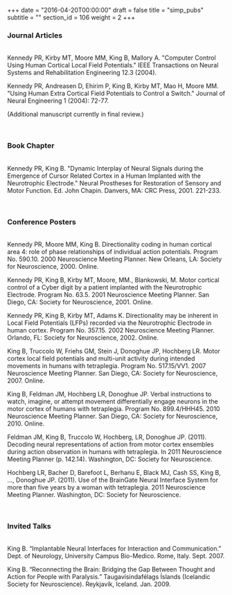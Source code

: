 +++
date = "2016-04-20T00:00:00"
draft = false
title = "simp_pubs"
subtitle = ""
section_id = 106
weight = 2
+++

### Journal Articles

&nbsp;  
Kennedy PR, Kirby MT, Moore MM, King B, Mallory A. "Computer Control Using Human Cortical Local Field Potentials." IEEE Transactions on Neural Systems and Rehabilitation Engineering 12.3 (2004).

Kennedy PR, Andreasen D, Ehirim P, King B, Kirby MT, Mao H, Moore MM. "Using Human Extra Cortical Field Potentials to Control a Switch." Journal of Neural Engineering 1 (2004): 72-77.

(Additional manuscript currently in final review.)

&nbsp;

### Book Chapter

&nbsp;  
Kennedy PR, King B. "Dynamic Interplay of Neural Signals during the Emergence of Cursor Related Cortex in a Human Implanted with the Neurotrophic Electrode." Neural Prostheses for Restoration of Sensory and Motor Function. Ed. John Chapin. Danvers, MA: CRC Press, 2001. 221-233.

&nbsp;

### Conference Posters

&nbsp;  
Kennedy PR, Moore MM, King B. Directionality coding in human cortical area 4: role of phase relationships of individual action potentials. Program No. 590.10. 2000 Neuroscience Meeting Planner. New Orleans, LA: Society for Neuroscience, 2000. Online.  

Kennedy PR, King B, Kirby MT, Moore, MM., Blankowski, M. Motor cortical control of a Cyber digit by a patient implanted with the Neurotrophic Electrode. Program No. 63.5. 2001 Neuroscience Meeting Planner. San Diego, CA: Society for Neuroscience, 2001. Online.

Kennedy PR, King B, Kirby MT, Adams K. Directionality may be inherent in Local Field Potentials (LFPs) recorded via the Neurotrophic Electrode in human cortex. Program No. 357.15. 2002 Neuroscience Meeting Planner. Orlando, FL: Society for Neuroscience, 2002. Online.

King B, Truccolo W, Friehs GM, Stein J, Donoghue JP, Hochberg LR. Motor cortex local field potentials and multi-unit activity during intended movements in humans with tetraplegia. Program No. 517.15/VV1. 2007 Neuroscience Meeting Planner. San Diego, CA: Society for Neuroscience, 2007. Online.

King B, Feldman JM, Hochberg LR, Donoghue JP. Verbal instructions to watch, imagine, or attempt movement differentially engage neurons in the motor cortex of humans with tetraplegia. Program No. 899.4/HHH45. 2010 Neuroscience Meeting Planner. San Diego, CA: Society for Neuroscience, 2010. Online.

Feldman JM, King B, Truccolo W, Hochberg, LR, Donoghue JP. (2011). Decoding neural representations of action from motor cortex ensembles during action observation in humans with tetraplegia. In 2011 Neuroscience Meeting Planner (p. 142.14). Washington, DC: Society for Neuroscience.

Hochberg LR, Bacher D, Barefoot L, Berhanu E, Black MJ, Cash SS, King B, ..., Donoghue JP. (2011). Use of the BrainGate Neural Interface System for more than five years by a woman with tetraplegia. 2011 Neuroscience Meeting Planner. Washington, DC: Society for Neuroscience.

&nbsp;

### Invited Talks

&nbsp;  
King B. “Implantable Neural Interfaces for Interaction and Communication.” Dept. of Neurology, University Campus Bio-Medico. Rome, Italy. Sept. 2007.

King B. “Reconnecting the Brain: Bridging the Gap Between Thought and Action for People with Paralysis.” Taugavísindafélags Íslands (Icelandic Society for Neuroscience). Reykjavík, Iceland. Jan. 2009.